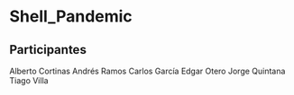 # Shell_Pandemic
## Participantes
Alberto Cortinas
Andrés Ramos
Carlos García
Edgar Otero
Jorge Quintana
Tiago Villa
